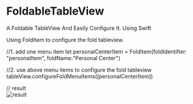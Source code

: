 # FoldableTableView
A Foldable TableView And Easily Configure It. Using Swift

Using FoldItem to configure the fold tableview.

//1. add one menu item
let personalCenterItem = FoldItem(foldIdentifier: "personalItem", foldName:"Personal Center")

//2. use above menu items to configure the fold tableview 
tableView.configureFoldMenuItems([personalCenterItem])

// result 
<br>
<img src="https://github.com/liuwin7/FoldableTableView/tree/master/FoldableTableView/AnimationView.gif"  alt="result" />
